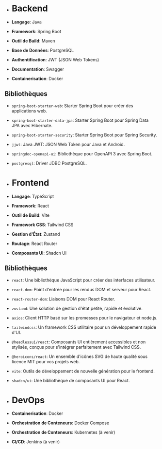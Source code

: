 - # Backend

- **Langage**: Java
- **Framework**: Spring Boot
- **Outil de Build**: Maven
- **Base de Données**: PostgreSQL
- **Authentification**: JWT (JSON Web Tokens)
- **Documentation**: Swagger
- **Containerisation**: Docker

## Bibliothèques

- `spring-boot-starter-web`: Starter Spring Boot pour créer des applications web.
- `spring-boot-starter-data-jpa`: Starter Spring Boot pour Spring Data JPA avec Hibernate.
- `spring-boot-starter-security`: Starter Spring Boot pour Spring Security.
- `jjwt`: Java JWT: JSON Web Token pour Java et Android.
- `springdoc-openapi-ui`: Bibliothèque pour OpenAPI 3 avec Spring Boot.
- `postgresql`: Driver JDBC PostgreSQL.

- # Frontend

- **Langage**: TypeScript
- **Framework**: React
- **Outil de Build**: Vite
- **Framework CSS**: Tailwind CSS
- **Gestion d'État**: Zustand
- **Routage**: React Router
- **Composants UI**: Shadcn UI

## Bibliothèques

- `react`: Une bibliothèque JavaScript pour créer des interfaces utilisateur.
- `react-dom`: Point d'entrée pour les rendus DOM et serveur pour React.
- `react-router-dom`: Liaisons DOM pour React Router.
- `zustand`: Une solution de gestion d'état petite, rapide et évolutive.
- `axios`: Client HTTP basé sur les promesses pour le navigateur et node.js.
- `tailwindcss`: Un framework CSS utilitaire pour un développement rapide d'UI.
- `@headlessui/react`: Composants UI entièrement accessibles et non stylisés, conçus pour s'intégrer parfaitement avec Tailwind CSS.
- `@heroicons/react`: Un ensemble d'icônes SVG de haute qualité sous licence MIT pour vos projets web.
- `vite`: Outils de développement de nouvelle génération pour le frontend.
- `shadcn/ui`: Une bibliothèque de composants UI pour React.

- # DevOps

- **Containerisation**: Docker
- **Orchestration de Conteneurs**: Docker Compose
- **Orchestration de Conteneurs**: Kubernetes (à venir)
- **CI/CD**: Jenkins (à venir)